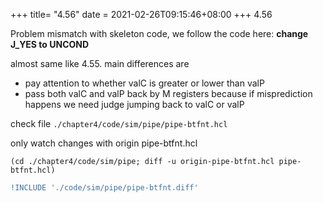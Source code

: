 +++
title= "4.56"
date = 2021-02-26T09:15:46+08:00
+++
4.56

Problem mismatch with skeleton code, we follow the code here:
**change J_YES to UNCOND**

almost same like 4.55. main differences are

- pay attention to whether valC is greater or lower than valP
- pass both valC and valP back by M registers because if misprediction happens
    we need judge jumping back to valC or valP

check file `./chapter4/code/sim/pipe/pipe-btfnt.hcl`

only watch changes with origin pipe-btfnt.hcl

    (cd ./chapter4/code/sim/pipe; diff -u origin-pipe-btfnt.hcl pipe-btfnt.hcl)

```diff
!INCLUDE './code/sim/pipe/pipe-btfnt.diff'
```

